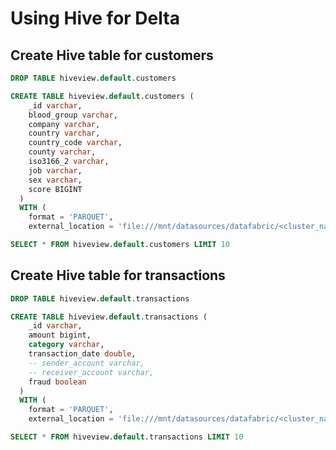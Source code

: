 # Using Hive for Delta


## Create Hive table for customers

```sql
DROP TABLE hiveview.default.customers
```

```sql
CREATE TABLE hiveview.default.customers (
    _id varchar,
    blood_group varchar,
    company varchar,
    country varchar,
    country_code varchar,
    county varchar,
    iso3166_2 varchar,
    job varchar,
    sex varchar,
    score BIGINT
  )
  WITH (
    format = 'PARQUET',
    external_location = 'file:///mnt/datasources/datafabric/<cluster_name>/app/gold/customers/')

```

```sql
SELECT * FROM hiveview.default.customers LIMIT 10
```

## Create Hive table for transactions

```sql
DROP TABLE hiveview.default.transactions
```

```sql
CREATE TABLE hiveview.default.transactions (
    _id varchar,
    amount bigint,
    category varchar,
    transaction_date double,
    -- sender_account varchar,
    -- receiver_account varchar,
    fraud boolean
  )
  WITH (
    format = 'PARQUET',
    external_location = 'file:///mnt/datasources/datafabric/<cluster_name>/app/gold/transactions/')

```

```sql
SELECT * FROM hiveview.default.transactions LIMIT 10
```
